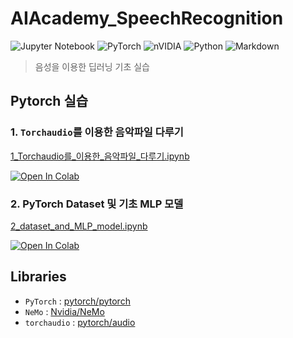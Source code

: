 # AIAcademy_SpeechRecognition

![Jupyter Notebook](https://img.shields.io/badge/jupyter-%23FA0F00.svg?style=for-the-badge&logo=jupyter&logoColor=white)
![PyTorch](https://img.shields.io/badge/PyTorch-%23EE4C2C.svg?style=for-the-badge&logo=PyTorch&logoColor=white)
![nVIDIA](https://img.shields.io/badge/nVIDIA-%2376B900.svg?style=for-the-badge&logo=nVIDIA&logoColor=white)
![Python](https://img.shields.io/badge/python-3670A0?style=for-the-badge&logo=python&logoColor=ffdd54)
![Markdown](https://img.shields.io/badge/markdown-%23000000.svg?style=for-the-badge&logo=markdown&logoColor=white)

> 음성을 이용한 딥러닝 기초 실습

## Pytorch 실습

### 1. `Torchaudio`를 이용한 음악파일 다루기
[1_Torchaudio를_이용한_음악파일_다루기.ipynb](https://github.com/indra622/AIAcademy_SpeechRecognition/blob/main/1_Torchaudio%EB%A5%BC_%EC%9D%B4%EC%9A%A9%ED%95%9C_%EC%9D%8C%EC%95%85%ED%8C%8C%EC%9D%BC_%EB%8B%A4%EB%A3%A8%EA%B8%B0.ipynb)

<a href="https://colab.research.google.com/github/indra622/AIAcademy_SpeechRecognition/blob/main/1_Torchaudio%EB%A5%BC_%EC%9D%B4%EC%9A%A9%ED%95%9C_%EC%9D%8C%EC%95%85%ED%8C%8C%EC%9D%BC_%EB%8B%A4%EB%A3%A8%EA%B8%B0.ipynb"><img src="https://colab.research.google.com/assets/colab-badge.svg" alt="Open In Colab"></a>

### 2. PyTorch Dataset 및 기초 MLP 모델
[2_dataset_and_MLP_model.ipynb](https://github.com/indra622/AIAcademy_SpeechRecognition/blob/main/2_dataset_and_MLP_model.ipynb)

<a href="https://colab.research.google.com/github/indra622/AIAcademy_SpeechRecognition/blob/main/2_dataset_and_MLP_model.ipynb"><img src="https://colab.research.google.com/assets/colab-badge.svg" alt="Open In Colab"/></a>


## Libraries
- `PyTorch` : [pytorch/pytorch]( https://github.com/pytorch/pytorch )
- `NeMo` : [Nvidia/NeMo](https://github.com/NVIDIA/NeMo)
- `torchaudio` : [pytorch/audio](https://github.com/pytorch/audio) 
